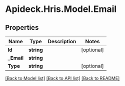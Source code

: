 # Apideck.Hris.Model.Email

## Properties

Name | Type | Description | Notes
------------ | ------------- | ------------- | -------------
**Id** | **string** |  | [optional] 
**_Email** | **string** |  | 
**Type** | **string** |  | [optional] 

[[Back to Model list]](../README.md#documentation-for-models) [[Back to API list]](../README.md#documentation-for-api-endpoints) [[Back to README]](../README.md)

